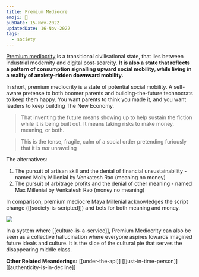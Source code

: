 ```yaml
---
title: Premium Mediocre
emoji: 🧢
pubDate: 15-Nov-2022
updatedDate: 16-Nov-2022
tags:
  - society
---
```


[Premium mediocrity](https://www.ribbonfarm.com/2017/08/17/the-premium-mediocre-life-of-maya-millennial/) is a transitional civilisational state, that lies between industrial modernity and digital post-scarcity. **It is also a state that reflects a pattern of consumption signalling upward social mobility, while living in a reality of anxiety-ridden downward mobility.**

In short, premium mediocrity is a state of potential social mobility. A self-aware pretense to both boomer parents and building-the-future technocrats to keep them happy. You want parents to think you made it, and you want leaders to keep building The New Economy.

>That inventing the future means showing up to help sustain the fiction while it is being built out. It means taking risks to make money, meaning, or both.

>This is the tense, fragile, calm of a social order pretending furiously that it is _not_ unraveling

The alternatives:
1. The pursuit of artisan skill and the denial of financial unsustainability - named Molly Millenial by Venkatesh Rao (meaning no money)
2. The pursuit of arbitrage profits and the denial of other meaning - named Max Millenial by Venkatesh Rao (money no meaning)

In comparison, premium mediocre Maya Millenial acknowledges the script change ([[society-is-scripted]]) and bets for both meaning and money.

![](https://ribbonfarm.wpenginepowered.com/wp-content/uploads/2017/08/pmclass.jpg)

In a system where [[culture-is-a-service]], Premium Mediocrity can also be seen as a collective hallucination where everyone aspires towards imagined future ideals and culture. It is the slice of the cultural pie that serves the disappearing middle class.

**Other Related Meanderings:**
[[under-the-api]]
[[just-in-time-person]]
[[authenticity-is-in-decline]]